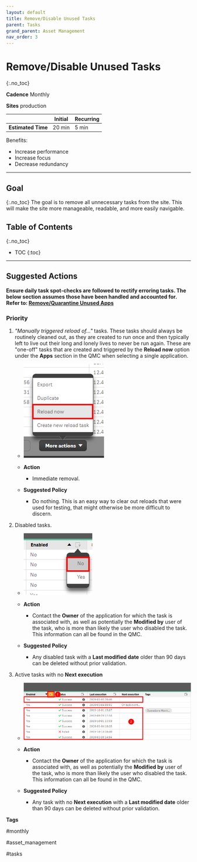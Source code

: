 ```yaml
---
layout: default
title: Remove/Disable Unused Tasks
parent: Tasks
grand_parent: Asset Management
nav_order: 3
---
```


# Remove/Disable Unused Tasks
{:.no_toc}

**Cadence** <span class="label cadence">Monthly</span>

**Sites** <span class="label prod">production</span>

|                                  		                      | Initial    | Recurring   |
|-----------------------------------------------------------|------------|-------------|
| <i class="far fa-clock fa-sm"></i> **Estimated Time**     | 20 min     | 5 min       |

Benefits:

  - Increase performance
  - Increase focus
  - Decrease redundancy
  
-------------------------

## Goal
{:.no_toc}
The goal is to remove all unnecessary tasks from the site. This will make the site more manageable, readable, and more easily navigable.

## Table of Contents
{:.no_toc}

* TOC
{:toc}

-------------------------

## Suggested Actions

**Ensure daily task spot-checks are followed to rectify erroring tasks. The below section assumes those have been handled and accounted for. Refer to: [Remove/Quarantine Unused Apps](..\..\system_spot_check\tasks.md)** 

### Priority

1. _"Manually triggered reload of..."_ tasks. These tasks should always be routinely cleaned out, as they are created to run once and then typically left to live out their long and lonely lives to never be run again. These are "one-off" tasks that are created and triggered by the **Reload now** option under the **Apps** section in the QMC when selecting a single application.

    -  ![remove_unused_tasks_native_1.png](images/remove_unused_tasks_native_1.png)

    -  **Action**
        - Immediate removal.
  
    - **Suggested Policy**
        - Do nothing. This is an easy way to clear out reloads that were used for testing, that might otherwise be more difficult to discern.

2. Disabled tasks.

    - ![remove_unused_tasks_native_3.png](images/remove_unused_tasks_native_3.png)

    - **Action**
        - Contact the **Owner** of the application for which the task is associated with, as well as potentially the **Modified by** user of the task, who is more than likely the user who disabled the task. This information can all be found in the QMC.
  
    - **Suggested Policy**
        - Any disabled task with a **Last modified date** older than 90 days can be deleted without prior validation.

3. Active tasks with no **Next execution**

    - ![remove_unused_tasks_native_4.png](images/remove_unused_tasks_native_4.png)
    
    - **Action**
        - Contact the **Owner** of the application for which the task is associated with, as well as potentially the **Modified by** user of the task, who is more than likely the user who disabled the task. This information can all be found in the QMC.
  
    - **Suggested Policy**
        - Any task with no **Next execution** with a **Last modified date** older than 90 days can be deleted without prior validation.

**Tags**

#monthly

#asset_management

#tasks

&nbsp;
